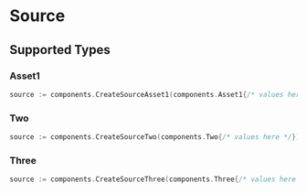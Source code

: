 # Source


## Supported Types

### Asset1

```go
source := components.CreateSourceAsset1(components.Asset1{/* values here */})
```

### Two

```go
source := components.CreateSourceTwo(components.Two{/* values here */})
```

### Three

```go
source := components.CreateSourceThree(components.Three{/* values here */})
```

